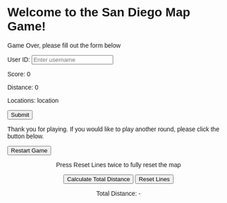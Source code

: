 <html>
<head>
  <h1>Welcome to the San Diego Map Game!</h1>
  <style>
    #coding_body{
      font-family: Arial, sans-serif;
    }
    #playing{
      text-align: center;
    }
  </style>
</head>
<body id="coding_body">
  <div id="finish">
      <p>Game Over, please fill out the form below</p>
      <!-- Form does function create_user() -->
      <form action="javascript:post_name()">
          <p><label>
              User ID:
              <input type="text" name="username" id="username" placeholder="Enter username" required>
          </label></p>
          <p><label>
          <!-- Score has automatic input -->
              Score:
              <span name="score" id="score">0</span>
          </label></p>
          <p><label>
          <!-- Score has automatic input -->
              Distance:
              <span name="distance" id="distance">0</span>
          </label></p>
          <p><label>
          <!-- Score has automatic input -->
              Locations:
              <span name="location" id="location">location</span>
          </label></p>
          <p>
          <!-- Popup message on button click -->
              <button onclick="alert('Your entry has been posted!')">Submit</button>
          </p>
      </form>
  </div>
  <div id="reset">
    <p>Thank you for playing. If you would like to play another round, please click the button below.</p>
    <button onclick="post_name()">Restart Game</button>
    </div>
  <div id="playing">
    <p>Press Reset Lines twice to fully reset the map</p>
    <button id="calculateButton">Calculate Total Distance</button>
    <button id="resetButton">Reset Lines</button>
    <p>Total Distance: <span id="totalDistance">-</span></p>
  </div>
</body>

<script>
 // Vertex class to represent each HTML element
 class Vertex {
 constructor(id, x, y) {
 this.id = id; // id of the vertex
 this.x = x; // x-coordinate of the vertex
 this.y = y; // y-coordinate of the vertex
 this.adjacent = []; // array to store adjacent vertices
 }

 // Function to add an adjacent vertex
 addAdjacent(vertex) {
 this.adjacent.push(vertex);
 }
 }

let lastMousePos = [];
let currentMousePos = [];
let lines = [];
let calculateButton;
let resetButton;
let totalDistanceElement;
let backgroundImage;
let gameState;
var missionBay, OceanFW, belmontPark, seaworld, fashionV, oceanBeach, BazaarDM, whaleyHouse, zoo, elPrado, balboaPark, fleetSciCenter, aerospaceMuseum, museumofPhotographicArts;
let firehouseMuseum, maritimeMuseum, shorelinePark, ussMidway, gaslampQuarter, seaportVillage, cBridge, cBeach, cIsland, cabrilloMonu, oldPntLomaLighthouse, hotelDelC;
let a,b,c,d,e,f,g,h,i,j,k,l,m,n,o,p,q,r,s,t,u,v,w,x,y,z;

gameState = 1;

const finish_screen = document.getElementById("finish");
const reset_screen = document.getElementById("reset");
const playing_screen = document.getElementById("playing");

finish_screen.style.display = "none";
reset_screen.style.display = "none";

function preload() {
  backgroundImage = loadImage('SDmap.png');
  a = loadImage('letterA.png');

}

function setup() {
  createCanvas(1072,829);

  missionBay = createSprite(150,200,20,20);
  missionBay.addImage(a);
  OceanFW = createSprite(90,200,20,20);
  belmontPark = createSprite(95,220,20,20);
  seaworld = createSprite(165,230,20,20);
  fashionV = createSprite(316,225,20,20);
  oceanBeach = createSprite(100,276,20,20);
  BazaarDM = createSprite(150,200,20,20);
  whaleyHouse = createSprite(150,200,20,20);
  zoo = createSprite(150,200,20,20);
  elPrado = createSprite(150,200,20,20);
  balboaPark = createSprite(150,200,20,20);
  fleetSciCenter = createSprite(150,200,20,20);
  aerospaceMuseum = createSprite(150,200,20,20);
  museumofPhotographicArts = createSprite(150,200,20,20);

  let elementA = new Vertex("A", 69, 69);
  let elementB = new Vertex("B", 11, 22);
  let elementC = new Vertex("C", 420, 420);
  let elementD = new Vertex("D", 34, 22);
  let elementE = new Vertex("E", 90, 56);

  calculateButton = select('#calculateButton');
  calculateButton.mousePressed(calculateTotalDistance);

  resetButton = select('#resetButton');
  resetButton.mousePressed(resetLines);

  totalDistanceElement = select('#totalDistance');

  
}

function draw() {
  background(backgroundImage);

  drawSprites();

  for (let i = 0; i < lines.length; i++) {
    let linePoints = lines[i];
    let x1 = linePoints[0];
    let y1 = linePoints[1];
    let x2 = linePoints[2];
    let y2 = linePoints[3];

    stroke(255, 0, 0);
    strokeWeight(3);
    
    line(x1, y1, x2, y2);
  }
  
}

function mouseClicked() {
  if (mouseButton === LEFT) {
    if (lastMousePos.length === 0) {
      lastMousePos = [mouseX, mouseY];
    } else if (currentMousePos.length === 0) {
      currentMousePos = [mouseX, mouseY];
      let linePoints = lastMousePos.concat(currentMousePos);
      lines.push(linePoints);
      lastMousePos = [];
      currentMousePos = [];
    }
  }
}

function calculateTotalDistance() {
  let totalDistance = 0;
  for (let i = 0; i < lines.length; i++) {
    let linePoints = lines[i];
    let distance = calculateDistance(linePoints.slice(0, 2), linePoints.slice(2));
    totalDistance += distance;
  }
  totalDistanceElement.html(totalDistance);
}

function calculateDistance(point1, point2) {
  let dx = point2[0] - point1[0];
  let dy = point2[1] - point1[1];
  return Math.sqrt(dx * dx + dy * dy);
}

function resetLines() {
  lines = [];
  totalDistanceElement.html("-");
}
</script>
</html>